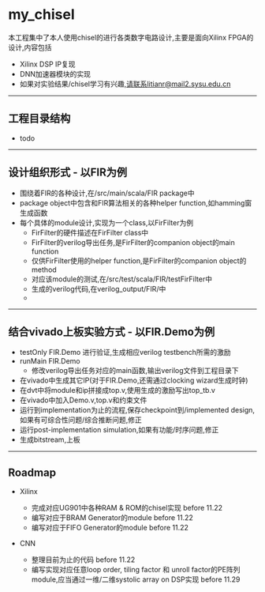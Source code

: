 # my_chisel

本工程集中了本人使用chisel的进行各类数字电路设计,主要是面向Xilinx FPGA的设计,内容包括
- Xilinx DSP IP复现
- DNN加速器模块的实现
- 如果对实验结果/chisel学习有兴趣,请联系litianr@mail2.sysu.edu.cn

---

## 工程目录结构

- todo

---

## 设计组织形式 - 以FIR为例

- 围绕着FIR的各种设计,在/src/main/scala/FIR package中
- package object中包含和FIR算法相关的各种helper function,如hamming窗生成函数
- 每个具体的module设计,实现为一个class,以FirFilter为例
    - FirFilter的硬件描述在FirFilter class中
    - FirFilter的verilog导出任务,是FirFilter的companion object的main function
    - 仅供FirFilter使用的helper function,是FirFilter的companion object的method
    - 对应该module的测试,在/src/test/scala/FIR/testFirFilter中
    - 生成的verilog代码,在verilog_output/FIR/中
    - 

---

## 结合vivado上板实验方式 - 以FIR.Demo为例

- testOnly FIR.Demo 进行验证,生成相应verilog testbench所需的激励
- runMain FIR.Demo 
    - 修改verilog导出任务对应的main函数,输出verilog文件到工程目录下
- 在vivado中生成其它IP(对于FIR.Demo,还需通过clocking wizard生成时钟)
- 在dvt中将module和ip拼接成top.v,使用生成的激励写出top_tb.v
- 在vivado中加入Demo.v,top.v和约束文件
- 运行到implementation为止的流程,保存checkpoint到/implemented design,如果有可综合性问题/综合推断问题,修正
- 运行post-implementation simulation,如果有功能/时序问题,修正
- 生成bitstream,上板

---

## Roadmap

- Xilinx
    - 完成对应UG901中各种RAM & ROM的chisel实现 before 11.22
    - 编写对应于BRAM Generator的module before 11.22
    - 编写对应于FIFO Generator的module before 11.22

- CNN
    - 整理目前为止的代码 before 11.22
    - 编写实现对应任意loop order, tiling factor 和 unroll factor的PE阵列module,应当通过一维/二维systolic array on DSP实现 before 11.29




        
